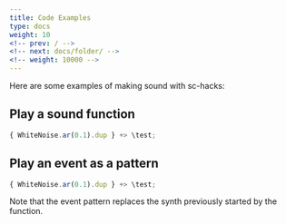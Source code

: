 ```yaml
---
title: Code Examples 
type: docs
weight: 10
<!-- prev: / -->
<!-- next: docs/folder/ -->
<!-- weight: 10000 -->
---
```


Here are some examples of making sound with sc-hacks:

## Play a sound function

```js {filename="functin_play.sc"}
{ WhiteNoise.ar(0.1).dup } +> \test;
```

## Play an event as a pattern

```js {filename="functin_play.sc"}
{ WhiteNoise.ar(0.1).dup } +> \test;
```

Note that the event pattern replaces the synth previously started by the function.
